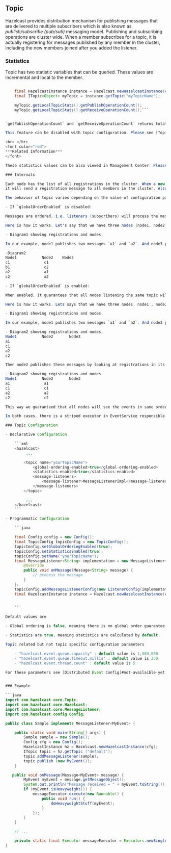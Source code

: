 ## Topic

Hazelcast provides distribution mechanism for publishing messages that are delivered to multiple subscribers which is also known as *publish/subscribe (pub/sub)* messaging model. Publishing and subscribing operations are cluster wide. When a member subscribes for a topic, it is actually registering for messages published by any member in the cluster, including the new members joined after you added the listener.

### Statistics

Topic has two statistic variables that can be queried. These values are incremental and local to the member.

```java

    final HazelcastInstance instance = Hazelcast.newHazelcastInstance(config);
    final ITopic<Object> myTopic = instance.getTopic("myTopicName");

    myTopic.getLocalTopicStats().getPublishOperationCount();
    myTopic.getLocalTopicStats().getReceiveOperationCount();```


`getPublishOperationCount` and `getReceiveOperationCount` returns total number of publishes and received messages since the start of this node, respectively. Please note that, these values are not backed up and if the node goes down, they will be lost.

This feature can be disabled with topic configuration. Please see [Topic Configuration](#topic-configuration).

<br> </br>
<font color="red">
***Related Information***
</font>

These statistics values can be also viewed in Management Center. Please see [Topics](#topics).

### Internals

Each node has the list of all registrations in the cluster. When a new node is registered for a topic,
it will send a registration message to all members in the cluster. Also, when a new node joins the cluster, it will receive all registrations made so far in the cluster.

The behavior of topic varies depending on the value of configuration parameter `globalOrderEnabled`.

- If `globalOrderEnabled` is disabled:

Messages are ordered, i.e. listeners (subscribers) will process the messages in the order they are actually published. If cluster member M publishes messages *m1*, *m2*, *m3*,...,*mn* to a topic **T**, then Hazelcast makes sure that all of the subscribers of topic **T** will receive and process *m1*, *m2*, *m3*,...,*mn* in the given order.

Here is how it works. Let's say that we have three nodes (node1, node2 and node3) and that *node1* and *node2* are registered to a topic named `news`. Notice that, all three nodes know that node1 and node2 registered to `news`.

- Diagram1 showing registrations and nodes.

In our example, node1 publishes two messages `a1` and `a2`. And node3 publishes two messages `c1` and `c2`. When node1 and node3 publishes a message, they will check their local list for registered nodes. Discovers that node1 and node2 are in the list. Then fires messages to those nodes. One of the possible order of messages are received can be following.

-Diagram2
Node1           Node2    Node3
c1               c1
b1               c2
a2               a1
c2               a2

- If `globalOrderEnabled` is enabled:

When enabled, it guarantees that all nodes listening the same topic will get messages in the same order.

Here is how it works. Lets says that we have three nodes, node1 , node2 and node3. And lets says that node1 and node2 are registered to a topic named `news`. Notice that all three nodes know that node1 and node2 registered to `news`.

- Diagram1 showing registrations and nodes.

In our example, node1 publishes two messages `a1` and `a2`. And node3 publishes two messages `c1` and `c2`. When a node publishes messages over topic `news`, it first calculates which partition `news` id correspond to. Then send an operation to owner of the partition for that node to publish messages. Lets assume that `news` corresponds to a partition that node2 owns. node1 and node3 first sends all messages to node2. Not that following diagram shows only one of the possibilities.

- Diagram2 showing registrations and nodes.
Node1           Node2       Node3
a1
c1
a2
c2

Then node2 publishes these messages by looking at registrations in its local list. It sends these messages to node1 and node2(it will make a local dispatch for itself).

- Diagram2 showing registrations and nodes.
Node1           Node2       Node3
a1               a1
c1               c1
a2               a2
c2               c2

This way we guaranteed that all nodes will see the events in same order.

In both cases, there is a striped executor in EventService responsible in for dispatching the received message. For all events in Hazelcast, the order that events are generated and the order they are published the user are guaranteed to be same via this StripedExecutor. There are 'hazelcast.event.thread.count'(default is 5) threads in StripedExecutor. For a specific event source(for topic, for a particular topic name), `hash of that sources name % 5` gives the id of responsible thread. Note that there can be another event source (entryListener of a map, item listener of a collection etc) corresponding to same thread. In order not to make other messages to block, heavy process should not be done in this thread. If there is a time consuming work needs to be done, the work should be handed over to another thread. see [this example]#topic-examples

### Topic Configuration

- Declarative Configuration

    ```xml
    <hazelcast>
         ...

        <topic name="yourTopicName">
            <global-ordering-enabled>true</global-ordering-enabled>
            <statistics-enabled>true</statistics-enabled>
            <message-listeners>
                <message-listener>MessageListenerImpl</message-listener>
            </message-listeners>
        </topic>

         ...
    </hazelcast>
    ```

- Programmatic Configuration

    ```java

    final Config config = new Config();
    final TopicConfig topicConfig = new TopicConfig();
    topicConfig.setGlobalOrderingEnabled(true);
    topicConfig.setStatisticsEnabled(true);
    topicConfig.setName("yourTopicName");
    final MessageListener<String> implementation = new MessageListener<String>() {
        @Override
        public void onMessage(Message<String> message) {
            // process the message
        }
    };
    topicConfig.addMessageListenerConfig(new ListenerConfig(implementation));
    final HazelcastInstance instance = Hazelcast.newHazelcastInstance(config)


    ```

Default values are

- Global ordering is false, meaning there is no global order guarantee by default.

- Statistics are true, meaning statistics are calculated by default.

Topic related but not topic specific configuration parameters

    - "hazelcast.event.queue.capacity" : default value is 1,000,000
    - "hazelcast.event.queue.timeout.millis" : default value is 250
    - "hazelcast.event.thread.count" : default value is 5

For these parameters see [Distributed Event Config]#not-availaible-yet


### Example

```java
import com.hazelcast.core.Topic;
import com.hazelcast.core.Hazelcast;
import com.hazelcast.core.MessageListener;
import com.hazelcast.config.Config;

public class Sample implements MessageListener<MyEvent> {

    public static void main(String[] args) {
        Sample sample = new Sample();
        Config cfg = new Config();
        HazelcastInstance hz = Hazelcast.newHazelcastInstance(cfg);
        ITopic topic = hz.getTopic ("default");
        topic.addMessageListener(sample);
        topic.publish (new MyEvent());
    }

   public void onMessage(Message<MyEvent> message) {
        MyEvent myEvent = message.getMessageObject();
        System.out.println("Message received = " + myEvent.toString());
        if (myEvent.isHeavyweight()) {
            messageExecutor.execute(new Runnable() {
                public void run() {
                    doHeavyweightStuff(myEvent);
                }
            });
        }
    }

    // ...

    private static final Executor messageExecutor = Executors.newSingleThreadExecutor();
}
```
